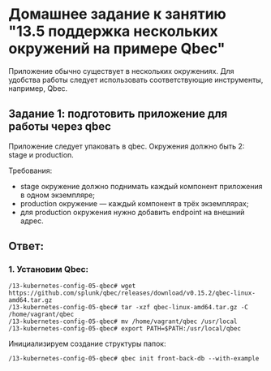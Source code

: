 # Домашнее задание к занятию "13.5 поддержка нескольких окружений на примере Qbec"
Приложение обычно существует в нескольких окружениях. Для удобства работы следует использовать соответствующие инструменты, например, Qbec.

## Задание 1: подготовить приложение для работы через qbec
Приложение следует упаковать в qbec. Окружения должно быть 2: stage и production. 

Требования:
* stage окружение должно поднимать каждый компонент приложения в одном экземпляре;
* production окружение — каждый компонент в трёх экземплярах;
* для production окружения нужно добавить endpoint на внешний адрес.

## Ответ:

### 1. Установим Qbec: 
```
/13-kubernetes-config-05-qbec# wget https://github.com/splunk/qbec/releases/download/v0.15.2/qbec-linux-amd64.tar.gz
/13-kubernetes-config-05-qbec# tar -xzf qbec-linux-amd64.tar.gz -C /home/vagrant/qbec
/13-kubernetes-config-05-qbec# mv /home/vagrant/qbec /usr/local
/13-kubernetes-config-05-qbec# export PATH=$PATH:/usr/local/qbec
```
  
Инициализируем создание структуры папок:
```
/13-kubernetes-config-05-qbec# qbec init front-back-db --with-example
```
